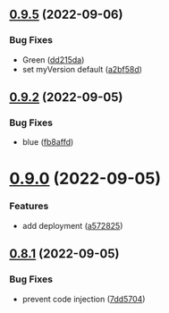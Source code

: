 ## [0.9.5](https://github.com/emanueleborin/greetings-ci/compare/v0.9.4...v0.9.5) (2022-09-06)


### Bug Fixes

* Green ([dd215da](https://github.com/emanueleborin/greetings-ci/commit/dd215dab094964ab76f777def4aa9e54962929f3))
* set myVersion default ([a2bf58d](https://github.com/emanueleborin/greetings-ci/commit/a2bf58d3806683053e7fdf444e497d23995a85c8))



## [0.9.2](https://github.com/emanueleborin/greetings-ci/compare/v0.9.0...v0.9.2) (2022-09-05)


### Bug Fixes

* blue ([fb8affd](https://github.com/emanueleborin/greetings-ci/commit/fb8affdb8f9f102fcb90ce749193e04552befd1c))



# [0.9.0](https://github.com/emanueleborin/greetings-ci/compare/v0.8.1...v0.9.0) (2022-09-05)


### Features

* add deployment ([a572825](https://github.com/emanueleborin/greetings-ci/commit/a572825a61f7d600b09a00ad9986403e721ff1ca))



## [0.8.1](https://github.com/emanueleborin/greetings-ci/compare/v0.7.1...v0.8.1) (2022-09-05)


### Bug Fixes

* prevent code injection ([7dd5704](https://github.com/emanueleborin/greetings-ci/commit/7dd570433d572772dd67a20066ee22289863746a))



